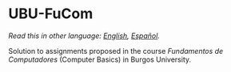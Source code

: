 # UBU-FuCom
*Read this in other language: [English](https://github.com/rorik/UBU-FuCom/tree/master), [Español](https://github.com/rorik2/UBU-FuCom/tree/master-es).*

Solution to assignments proposed in the course *Fundamentos de Computadores* (Computer Basics) in Burgos University.
